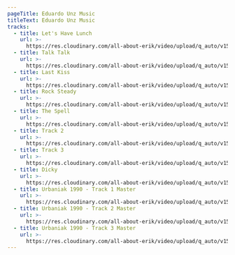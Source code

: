 ```yaml
---
pageTitle: Eduardo Unz Music
titleText: Eduardo Unz Music
tracks:
  - title: Let's Have Lunch
    url: >-
      https://res.cloudinary.com/all-about-erik/video/upload/q_auto/v1582154523/Musical%20Journey/Musical%20Friends/Friends/Eduardo%20Unz/Music/01_Lets_Have_Lunch_acgdzb.mp3
  - title: Talk Talk
    url: >-
      https://res.cloudinary.com/all-about-erik/video/upload/q_auto/v1591130811/Musical%20Journey/Musical%20Friends/Friends/Eduardo%20Unz/Music/02_Talk_Talk_mp30zr.mp3
  - title: Last Kiss
    url: >-
      https://res.cloudinary.com/all-about-erik/video/upload/q_auto/v1582154529/Musical%20Journey/Musical%20Friends/Friends/Eduardo%20Unz/Music/03_Last_Kiss_rcanwg.mp3
  - title: Rock Steady
    url: >-
      https://res.cloudinary.com/all-about-erik/video/upload/q_auto/v1582154526/Musical%20Journey/Musical%20Friends/Friends/Eduardo%20Unz/Music/04_Rock_Steady_mrhgsc.mp3
  - title: The Spell
    url: >-
      https://res.cloudinary.com/all-about-erik/video/upload/q_auto/v1582154520/Musical%20Journey/Musical%20Friends/Friends/Eduardo%20Unz/Music/05_The_Spell_pvlyzs.mp3
  - title: Track 2
    url: >-
      https://res.cloudinary.com/all-about-erik/video/upload/q_auto/v1582154526/Musical%20Journey/Musical%20Friends/Friends/Eduardo%20Unz/Music/06_Track_2_iiwpgw.mp3
  - title: Track 3
    url: >-
      https://res.cloudinary.com/all-about-erik/video/upload/q_auto/v1582154525/Musical%20Journey/Musical%20Friends/Friends/Eduardo%20Unz/Music/07_Track_3_dlpwkh.mp3
  - title: Dicky
    url: >-
      https://res.cloudinary.com/all-about-erik/video/upload/q_auto/v1582154518/Musical%20Journey/Musical%20Friends/Friends/Eduardo%20Unz/Music/08_Dicky_qibqhq.mp3
  - title: Urbaniak 1990 - Track 1 Master
    url: >-
      https://res.cloudinary.com/all-about-erik/video/upload/q_auto/v1582154523/Musical%20Journey/Musical%20Friends/Friends/Eduardo%20Unz/Music/09_Urbaniak_1990_-_Track_1_Master_kgkom7.mp3
  - title: Urbaniak 1990 - Track 2 Master
    url: >-
      https://res.cloudinary.com/all-about-erik/video/upload/q_auto/v1582154516/Musical%20Journey/Musical%20Friends/Friends/Eduardo%20Unz/Music/10_Urbaniak_1990_-_Track_2_Master_ij72fw.mp3
  - title: Urbaniak 1990 - Track 3 Master
    url: >-
      https://res.cloudinary.com/all-about-erik/video/upload/q_auto/v1582154523/Musical%20Journey/Musical%20Friends/Friends/Eduardo%20Unz/Music/11_Urbaniak_1990_-_Track_3_Master_nfqsvw.mp3
---
```


